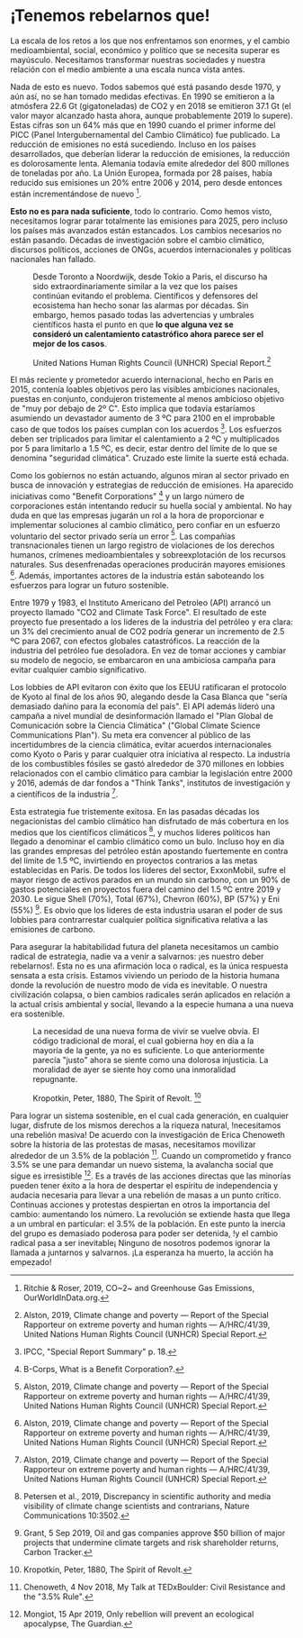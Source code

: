 # ¡Tenemos rebelarnos que!

La escala de los retos a los que nos enfrentamos son enormes, y el cambio medioambiental, social, económico y político que se necesita superar es mayúsculo. Necesitamos transformar nuestras sociedades y nuestra relación con el medio ambiente a una escala nunca vista antes.

Nada de esto es nuevo. Todos sabemos qué está pasando desde 1970, y aún así, no se han tomado medidas efectivas. En 1990 se emitieron a la atmósfera 22.6 Gt (gigatoneladas) de CO2 y en 2018 se emitieron 37.1 Gt (el valor mayor alcanzado hasta ahora, aunque probablemente 2019 lo supere). Estas cifras son un 64% más que en 1990 cuando el primer informe del PICC (Panel Intergubernamental del Cambio Climático) fue publicado. La reducción de emisiones no está sucediendo. Incluso en los países desarrollados, que deberían liderar la reducción de emisiones, la reducción es dolorosamente lenta. Alemania todavía emite alrededor del 800 millones de toneladas por año. La Unión Europea, formada por 28 países, había reducido sus emisiones un 20% entre 2006 y 2014, pero desde entonces están incrementándose de nuevo  [^RitchieRoser2019].

**Esto no es para nada suficiente**, todo lo contrario. Como hemos visto, necesitamos lograr parar totalmente las emisiones para 2025, pero incluso los países más avanzados están estancados. Los cambios necesarios no están pasando. Décadas de investigación sobre el cambio climático, discursos políticos, acciones de ONGs, acuerdos internacionales y políticas nacionales han fallado. 

<figure style="max-width: 800px">

Desde Toronto a Noordwijk, desde Tokio a Paris, el discurso ha sido extraordinariamente similar a la vez que los países continúan evitando el problema. Científicos y defensores del ecosistema han hecho sonar las alarmas por décadas. Sin embargo, hemos pasado todas las advertencias y umbrales científicos hasta el punto en que **lo que alguna vez se consideró un calentamiento catastrófico ahora parece ser el mejor de los casos**.

<figcaption>

United Nations Human Rights Council (UNHCR) Special Report.[^Alston2019]

</figcaption>

</figure>

El más reciente y prometedor acuerdo internacional, hecho en Paris en 2015, contenía loables objetivos pero las visibles ambiciones nacionales, puestas en conjunto, condujeron tristemente al menos ambicioso objetivo de "muy por debajo de 2º C". Esto implica que todavía estaríamos asumiendo un devastador aumento de 3 ºC para 2100 en el improbable caso de que todos los países cumplan con los acuerdos [^IPCCsr]. Los esfuerzos  deben ser triplicados para limitar el calentamiento a 2 ºC y multiplicados por 5 para limitarlo a 1.5 ºC, es decir, estar dentro del límite de lo que se denomina "seguridad climática". Cruzado este limite la suerte está echada.

Como los gobiernos no están actuando, algunos miran al sector privado en busca de innovación y estrategias de reducción de emisiones. Ha aparecido iniciativas como "Benefit Corporations" [^BCorps] y un largo número de corporaciones están intentando reducir su huella social y ambiental. No hay duda en que las empresas jugarán un rol a la hora de proporcionar e implementar soluciones al cambio climático, pero confiar en un esfuerzo voluntario del sector privado sería un error [^Alston2019]. Las compañías transnacionales tienen un largo registro de violaciones de los derechos humanos, crímenes medioambientales y sobreexplotación de los recursos naturales. Sus desenfrenadas operaciones producirán mayores emisiones  [^Alston2019]. Además, importantes actores de la industria están saboteando los esfuerzos para lograr un futuro sostenible.   

Entre 1979 y 1983, el Instituto Americano del Petroleo (API) arrancó un proyecto llamado "CO2 and Climate Task Force". El resultado de este proyecto fue presentado a los lideres de la industria del petróleo y era clara: un 3% del crecimiento anual de CO2 podría generar un incremento de 2.5 ºC para 2067, con efectos globales catastróficos. La reacción de la industria del petróleo fue desoladora. En vez de tomar acciones y cambiar su modelo de negocio, se embarcaron en una ambiciosa campaña para evitar cualquier cambio significativo.

Los lobbies de API evitaron con éxito que los EEUU ratificaran el protocolo de Kyoto al final de los años 90, alegando desde la Casa Blanca que "sería demasiado dañino para la economía del país". El API además lideró una campaña a nivel mundial de desinformación llamado el "Plan Global de Comunicación sobre la Ciencia Climática" ("Global Climate Science Communications Plan"). Su meta era convencer al público de las incertidumbres de la ciencia climática, evitar acuerdos internacionales como Kyoto o Paris y parar cualquier otra iniciativa al respecto. La industria de los combustibles fósiles se gastó alrededor de 370 millones en lobbies relacionados con el cambio climático para cambiar la legislación entre 2000 y 2016, además de dar fondos a "Think Tanks", institutos de investigación y a científicos de la industria  [^Alston2019].

Esta estrategia fue tristemente exitosa. En las pasadas décadas los negacionistas del cambio climático han disfrutado de más cobertura en los medios que los científicos climáticos [^Petersen2019], y muchos lideres políticos han llegado a denominar el cambio climático como un bulo. Incluso hoy en día las grandes empresas del petróleo están apostando fuertemente en contra del límite de 1.5 ºC, invirtiendo en proyectos contrarios a las metas establecidas en Paris. De todos los líderes del sector, ExxonMobil, sufre el mayor riesgo de activos parados en un mundo sin carbono,  con un 90% de gastos potenciales en proyectos fuera del camino del 1.5 ºC entre 2019 y 2030. Le sigue Shell (70%), Total (67%), Chevron (60%), BP (57%) y Eni (55%) [^Grant2019]. Es obvio que los lideres de esta industria usaran el poder de sus lobbies para contrarrestar cualquier política significativa relativa a las emisiones de carbono.

Para asegurar la habitabilidad futura del planeta necesitamos un cambio radical de estrategia, nadie va a venir a salvarnos: ¡es nuestro deber rebelarnos!. Esta no es una afirmación loca o radical, es la única respuesta sensata a esta crisis. Estamos viviendo un periodo de la historia humana donde la revolución de nuestro modo de vida es inevitable. O nuestra civilización colapsa, o bien cambios radicales serán aplicados en relación a la actual crisis ambiental y social, llevando a la especie humana a una nueva era sostenible. 

<figure>

La necesidad de una nueva forma de vivir se vuelve obvia. El código tradicional de moral, el cual gobierna hoy en día a la mayoría de la gente, ya no es suficiente. Lo que anteriormente parecía "justo" ahora se siente como una dolorosa injusticia. La moralidad de ayer se siente hoy como una inmoralidad repugnante. 

<figcaption>

Kropotkin, Peter, 1880, The Spirit of Revolt. [^Kropotkin1880]

</figcaption>

</figure>

Para lograr un sistema sostenible, en el cual cada generación, en cualquier lugar, disfrute de los mismos derechos a la riqueza natural, !necesitamos una rebelión masiva! De acuerdo con la investigación de Erica Chenoweth sobre la historia de las protestas de masas, necesitamos movilizar alrededor de un 3.5% de la población [^Chenoweth2018]. Cuando un comprometido y franco 3.5% se une para demandar un nuevo sistema, la avalancha social que sigue es irresistible [^Mongiot2019]. Es a través de las acciones directas que las minorías pueden tener éxito a la hora de despertar el espíritu de independencia y audacia necesaria para llevar a una rebelión de masas a un punto crítico. Continuas acciones y protestas despiertan en otros la importancia del cambio: aumentando los número. La revolución se extiende hasta que llega a un umbral en particular: el 3.5% de la población. En este punto la inercia del grupo es demasiado poderosa para poder ser detenida, !y el cambio radical pasa a ser inevitable¡  Ninguno de nosotros podemos ignorar la llamada a juntarnos y salvarnos. ¡La esperanza ha muerto, la acción ha empezado!

<!-- References -->

[^RitchieRoser2019]: Ritchie & Roser, 2019, CO~2~ and Greenhouse Gas Emissions, OurWorldInData.org.

[^Alston2019]: Alston, 2019, Climate change and poverty — Report of the Special Rapporteur on extreme poverty and human rights — A/HRC/41/39, United Nations Human Rights Council (UNHCR) Special Report.

[^IPCCsr]: IPCC, "Special Report Summary" p. 18.

[^BCorps]: B-Corps, What is a Benefit Corporation?.

[^Petersen2019]: Petersen et al., 2019, Discrepancy in scientific authority and media visibility of climate change scientists and contrarians, Nature Communications 10:3502.

[^Grant2019]: Grant, 5 Sep 2019, Oil and gas companies approve $50 billion of major projects that undermine climate targets and risk shareholder returns, Carbon Tracker.

[^Kropotkin1880]: Kropotkin, Peter, 1880, The Spirit of Revolt.

[^Chenoweth2018]: Chenoweth, 4 Nov 2018, My Talk at TEDxBoulder: Civil Resistance and the "3.5% Rule".

[^Mongiot2019]: Mongiot, 15 Apr 2019, Only rebellion will prevent an ecological apocalypse, The Guardian.


